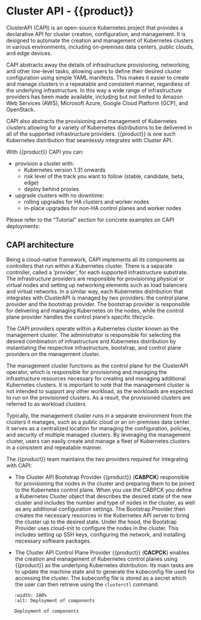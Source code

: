# Cluster API - {{product}}

ClusterAPI (CAPI) is an open-source Kubernetes project that provides a declarative API for cluster creation, configuration, and management. It is designed to automate the creation and management of Kubernetes clusters in various environments, including on-premises data centers, public clouds, and edge devices.

CAPI abstracts away the details of infrastructure provisioning, networking, and other low-level tasks, allowing users to define their desired cluster configuration using simple YAML manifests. This makes it easier to create and manage clusters in a repeatable and consistent manner, regardless of the underlying infrastructure. In this way a wide range of infrastructure providers has been made available, including but not limited to Amazon Web Services (AWS), Microsoft Azure, Google Cloud Platform (GCP), and OpenStack.

CAPI also abstracts the provisioning and management of Kubernetes clusters allowing for a variety of Kubernetes distributions to be delivered in all of the supported infrastructure providers. {{product}} is one such Kubernetes distribution that seamlessly integrates with Cluster API.

With {{product}} CAPI you can:
- provision a cluster with:
    - Kubernetes version 1.31 onwards
    - risk level of the track you want to follow (stable, candidate, beta, edge)
    - deploy behind proxies
- upgrade clusters with no downtime:
    - rolling upgrades for HA clusters and worker nodes
    - in-place upgrades for non-HA control planes and worker nodes

Please refer to the “Tutorial” section for concrete examples on CAPI deployments:


## CAPI architecture

Being a cloud-native framework, CAPI implements all its components as controllers that run within a Kubernetes cluster. There is a separate controller, called a ‘provider’, for each supported infrastructure substrate. The infrastructure providers are responsible for provisioning physical or virtual nodes and setting up networking elements such as load balancers and virtual networks. In a similar way, each Kubernetes distribution that integrates with ClusterAPI is managed by two providers: the control plane provider and the bootstrap provider. The bootstrap provider is responsible for delivering and managing Kubernetes on the nodes, while the control plane provider handles the control plane’s specific lifecycle.

The CAPI providers operate within a Kubernetes cluster known as the management cluster. The administrator is responsible for selecting the desired combination of infrastructure and Kubernetes distribution by instantiating the respective infrastructure, bootstrap, and control plane providers on the management cluster.

The management cluster functions as the control plane for the ClusterAPI operator, which is responsible for provisioning and managing the infrastructure resources necessary for creating and managing additional Kubernetes clusters. It is important to note that the management cluster is not intended to support any other workload, as the workloads are expected to run on the provisioned clusters. As a result, the provisioned clusters are referred to as workload clusters.

Typically, the management cluster runs in a separate environment from the clusters it manages, such as a public cloud or an on-premises data center. It serves as a centralized location for managing the configuration, policies, and security of multiple managed clusters. By leveraging the management cluster, users can easily create and manage a fleet of Kubernetes clusters in a consistent and repeatable manner.

The {{product}} team maintains the two providers required for integrating with CAPI:

- The Cluster API Bootstrap Provider {{product}} (**CABPCK**) responsible for provisioning the nodes in the cluster and preparing them to be joined to the Kubernetes control plane. When you use the CABPCK you define a Kubernetes Cluster object that describes the desired state of the new cluster and includes the number and type of nodes in the cluster, as well as any additional configuration settings. The Bootstrap Provider then creates the necessary resources in the Kubernetes API server to bring the cluster up to the desired state. Under the hood, the Bootstrap Provider uses cloud-init to configure the nodes in the cluster. This includes setting up SSH keys, configuring the network, and installing necessary software packages.

- The Cluster API Control Plane Provider {{product}} (**CACPCK**) enables the creation and management of Kubernetes control planes using {{product}} as the underlying Kubernetes distribution. Its main tasks are to update the machine state and to generate the kubeconfig file used for accessing the cluster. The kubeconfig file is stored as a secret which the user can then retrieve using the `clusterctl` command.

```{figure} ./capi-ck8s.svg
   :width: 100%
   :alt: Deployment of components

   Deployment of components
```
